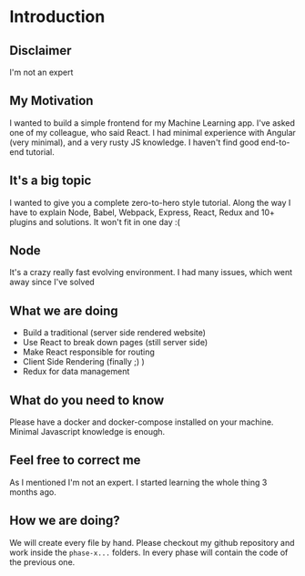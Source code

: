 # Introduction

## Disclaimer

I'm not an expert

## My Motivation

I wanted to build a simple frontend for my Machine Learning app.
I've asked one of my colleague, who said React. I had minimal experience
with Angular (very minimal), and a very rusty JS knowledge.
I haven't find good end-to-end tutorial.

## It's a big topic

I wanted to give you a complete zero-to-hero style tutorial.
Along the way I have to explain Node, Babel, Webpack, Express, React,
Redux and 10+ plugins and solutions.
It won't fit in one day :(

## Node

It's a crazy really fast evolving environment. I had many issues,
which went away since I've solved

## What we are doing

- Build a traditional (server side rendered website)
- Use React to break down pages (still server side)
- Make React responsible for routing
- Client Side Rendering (finally ;) )
- Redux for data management

## What do you need to know

Please have a docker and docker-compose installed on your machine.
Minimal Javascript knowledge is enough.

## Feel free to correct me

As I mentioned I'm not an expert. I started learning the whole thing
3 months ago.

## How we are doing?

We will create every file by hand. Please checkout my github repository
and work inside the `phase-x...` folders. In every phase will contain
the code of the previous one.
